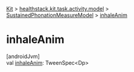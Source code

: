 
[Kit](../../../kit.html) > [healthstack.kit.task.activity.model](../index.html) > [SustainedPhonationMeasureModel](index.html) > [inhaleAnim](inhale-anim.html)



# inhaleAnim



[androidJvm]\
val [inhaleAnim](inhale-anim.html): TweenSpec&lt;Dp&gt;




